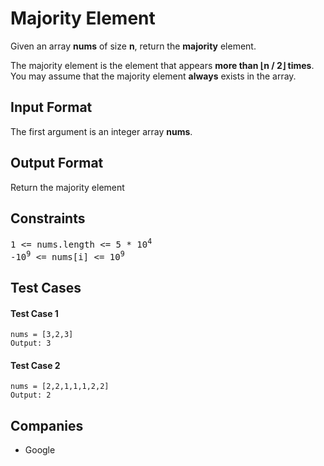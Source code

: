 <h1>Majority Element</h1>

<p>Given an array <b>nums</b> of size <b>n</b>, return the <b>majority</b> element.

The majority element is the element that appears <b>more than ⌊n / 2⌋ times</b>. You may assume that the majority element <b>always</b> exists in the array.
</p>

<h2>Input Format</h2>

<p>
The first argument is an integer array <b>nums</b>.
</p>

<h2>Output Format</h2>

<p>Return the majority element</p>

<h2>Constraints</h2>

<pre>
1 <= nums.length <= 5 * 10<sup>4</sup>
-10<sup>9</sup> <= nums[i] <= 10<sup>9</sup>
</pre>

<h2>Test Cases</h2>

<h4>Test Case 1</h4>

```
nums = [3,2,3]
Output: 3
```

<h4>Test Case 2</h4>

```
nums = [2,2,1,1,1,2,2]
Output: 2
```

<h2>Companies</h2>

<ul>
  <li>Google</li>
</ul>
